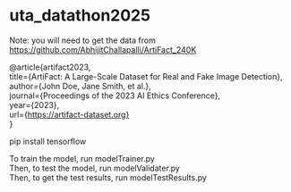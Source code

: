 # uta_datathon2025

    
Note: you will need to get the data from https://github.com/AbhijitChallapalli/ArtiFact_240K
    
        

@article{artifact2023,    
  title={ArtiFact: A Large-Scale Dataset for Real and Fake Image Detection},    
  author={John Doe, Jane Smith, et al.},    
  journal={Proceedings of the 2023 AI Ethics Conference},    
  year={2023},    
  url={https://artifact-dataset.org}    
}    
    
    
pip install tensorflow
    
    
To train the model, run modelTrainer.py     
Then, to test the model, run modelValidater.py    
Then, to get the test results, run modelTestResults.py    

